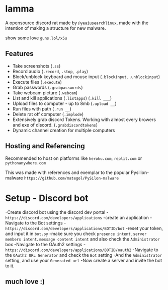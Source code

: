 # lamma

A opensource discord rat made by `@yeaiusearchlinux`, made with the intention of making a structure for new malware. 

show some love `guns.lol/x5u`

## Features
- Take screenshots (`.ss`)
- Record audio (`.record`, `.stop`, `.play`)
- Block/unblock keyboard and mouse input (`.blockinput`, `.unblockinput`)
- Execute files (`.execute`)
- Grab passwords (`.grabpasswords`)
- Take webcam picture (`.webcam`)
- List and kill applications (`.listapps`) (`.kill ___`)
- Upload files to computer - up to 8mb (`.upload __`)
- Run files with path (`.run __`)
- Delete rat off computer (`.implode`)
- Extensively grab discord Tokens. Working with almost every browers and exe of discord. (`.grabdiscordtokens`)
- Dynamic channel creation for multiple computers

## Hosting and Referencing

Recommended to host on platforms like `heroku.com`, `replit.com` or `pythonanywhere.com`

This was made with references and exemplar to the popular Pysilion-malware
`https://github.com/mategol/PySilon-malware` 

# Setup - Discord bot
-Create discord bot using the discord dev portal 
-`https://discord.com/developers/applications`
-create an application
-Navigate to the Bot settings
-`https://discord.com/developers/applications/BOTID/bot`
-reset your token, and input it in `bot.py`
-make sure you check `presence intent`, `server members intent`. `message content intent` and also check the `Administrator` box
-Navigate to the OAuth2 settings
-`https://discord.com/developers/applications/BOTID/oauth2`
-Navigate to the `OAuth2 URL Generator` and check the `Bot` setting
-And the `Administrator` setting, and use your `Generated url`
-Now create a server and invite the bot to it.

## much love :)
